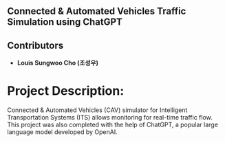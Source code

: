 ## Connected & Automated Vehicles Traffic Simulation using ChatGPT

## Contributors
- **Louis Sungwoo Cho (조성우)**

# Project Description:
Connected & Automated Vehicles (CAV) simulator for Intelligent Transportation Systems (ITS) allows monitoring for real-time traffic flow. This project was also completed with the help of ChatGPT, a popular large language model developed by OpenAI. 
